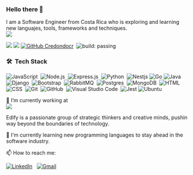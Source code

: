 ### Hello there 👋 

I am a Software Engineer from Costa Rica who is exploring and learning new languajes, tools, frameworks and techniques.&nbsp;
<br/>
![](https://github-readme-stats.vercel.app/api?username=credondocr&show_icons=true&hide_border=true)

![](https://komarev.com/ghpvc/?username=credondocr)
![](https://img.shields.io/badge/version-07.05.2021-informational)
[![GitHub Credondocr](https://img.shields.io/github/followers/credondocr?label=follow&style=social)](https://github.com/credondocr)&nbsp;
![build: passing](https://img.shields.io/badge/build-passing-success)





### 🛠 &nbsp;Tech Stack

![JavaScript](https://img.shields.io/badge/-JavaScript-05122A?style=flat&logo=javascript)&nbsp;
![Node.js](https://img.shields.io/badge/Node.js-05122A?style=flat&logo=Node.js)&nbsp;
![Express.js](https://img.shields.io/badge/-Express.js-05122A?style=flat&logo=Express.js)&nbsp;
![Python](https://img.shields.io/badge/-Python-05122A?style=flat&logo=python)&nbsp;
![Nestjs](https://img.shields.io/badge/Nestjs-05122A?style=flat&logo=Nestjs&logoColor=white)
![Go](https://img.shields.io/badge/Go-05122A?&style=flat&logo=Go)
![Java](https://img.shields.io/badge/-Java-05122A?style=flat&logo=Java&logoColor=FFA518)&nbsp;
![Django](https://img.shields.io/badge/-Django-05122A?style=flat&logo=django)&nbsp;
![Bootstrap](https://img.shields.io/badge/-Bootstrap-05122A?style=flat&logo=bootstrap&logoColor=563D7C)&nbsp;
![RabbitMQ](https://img.shields.io/badge/RabbitMQ-05122A?style=flat&logo=RabbitMQ&logoColor=F76300)&nbsp;
![Postgres](https://img.shields.io/badge/Postgres-05122A?style=flat&logo=Postgresql)&nbsp;
![MongoDB](https://img.shields.io/badge/MongoDB-05122A?style=flat&logo=MongoDB)&nbsp;
![HTML](https://img.shields.io/badge/-HTML-05122A?style=flat&logo=HTML5)&nbsp;
![CSS](https://img.shields.io/badge/-CSS-05122A?style=flat&logo=CSS3&logoColor=1572B6)&nbsp;
![Git](https://img.shields.io/badge/-Git-05122A?style=flat&logo=git)&nbsp;
![GitHub](https://img.shields.io/badge/-GitHub-05122A?style=flat&logo=github)&nbsp;
![Visual Studio Code](https://img.shields.io/badge/-Visual%20Studio%20Code-05122A?style=flat&logo=visual-studio-code&logoColor=007ACC)&nbsp;
![Jest](https://img.shields.io/badge/Jest-05122A?style=flat&logo=Jest&logoColor=97747E)
![Ubuntu](https://img.shields.io/badge/Ubuntu-05122A?style=flat&logo=ubuntu&style=flat&logoColor=white)


🔭 I’m currently working at  &nbsp;<br/>
<a href="www.edify.cr"><img src="https://www.edify.cr/images/logo-EDIFY.png" /> </a>
<br/>
<p>
  Edify is a passionate group of strategic thinkers and creative minds, pushin way beyond the boundaries of technology.  
</p>

🌱 I'm currently learning new programming languages to stay ahead in the software industry. 

📫 How to reach me: 

<a href="https://www.linkedin.com/in/credondocr/"><img alt="LinkedIn" src="https://img.shields.io/badge/linkedin%20-%230077B5.svg?&style=flat&logo=linkedin&logoColor=white"/></a> &nbsp;
<a href="mailto:credondocr@gmail.com"><img alt="Gmail" src="https://img.shields.io/badge/Gmail-D14836?style=flat&logo=gmail&logoColor=white" /></a> &nbsp;


<!--

<!--
**credondocr/credondocr** is a ✨ _special_ ✨ repository because its `README.md` (this file) appears on your GitHub profile.

Here are some ideas to get you started:

- 🔭 I’m currently working on ...
- 🌱 I’m currently learning ...
- 👯 I’m looking to collaborate on ...
- 🤔 I’m looking for help with ...
- 💬 Ask me about ...
- 📫 How to reach me: ...
- 😄 Pronouns: ...
- ⚡ Fun fact: ...
-->
